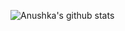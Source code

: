![Anushka's github stats](https://github-readme-stats.vercel.app/api?username=Anushka-codergirl&show_icons=true&theme=tokyonight)
